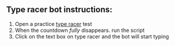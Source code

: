 ## Type racer bot instructions: 
1. Open a practice [type racer](https://play.typeracer.com/) test
2. When the countdown *fully* disappears. run the script
3. Click on the text box on type racer and the bot will start typing